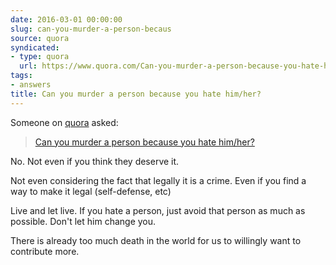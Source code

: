 ```yaml
---
date: 2016-03-01 00:00:00
slug: can-you-murder-a-person-becaus
source: quora
syndicated:
- type: quora
  url: https://www.quora.com/Can-you-murder-a-person-because-you-hate-him-her/answer/Roy-Tang
tags:
- answers
title: Can you murder a person because you hate him/her?
---
```


Someone on [quora](https://quora.com) asked:

> [Can you murder a person because you hate him/her?](https://www.quora.com/Can-you-murder-a-person-because-you-hate-him-her/answer/Roy-Tang)


No. Not even if you think they deserve it. 

Not even considering the fact that legally it is a crime. Even if you find a way to make it legal (self-defense, etc)

Live and let live. If you hate a person, just avoid that person as much as possible. Don't let him change you.

There is already too much death in the world for us to willingly want to contribute more.